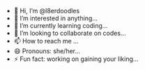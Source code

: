 - 👋 Hi, I’m @l8erdoodles
- 👀 I’m interested in anything...
- 🌱 I’m currently learning coding...
- 💞️ I’m looking to collaborate on codes...
- 📫 How to reach me ...
- 😄 Pronouns: she/her...
- ⚡ Fun fact: working on gaining your liking...

<!---
l8erdoodles/l8erdoodles is a ✨ special ✨ repository because its `README.md` (this file) appears on your GitHub profile.
You can click the Preview link to take a look at your changes.
--->
